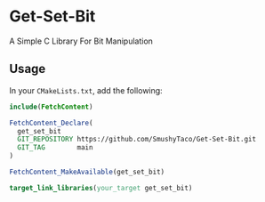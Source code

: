 # Get-Set-Bit
A Simple C Library For Bit Manipulation
## Usage

In your `CMakeLists.txt`, add the following:

```cmake
include(FetchContent)

FetchContent_Declare(
  get_set_bit
  GIT_REPOSITORY https://github.com/SmushyTaco/Get-Set-Bit.git
  GIT_TAG        main
)

FetchContent_MakeAvailable(get_set_bit)

target_link_libraries(your_target get_set_bit)
```

